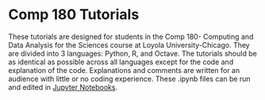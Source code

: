 # Comp 180 Tutorials
These tutorials are designed for students in the Comp 180- Computing and Data Analysis for the Sciences course at Loyola University-Chicago. They are divided into 3 languages: Python, R, and Octave. The tutorials should be as identical as possible across all languages except for the code and explanation of the code. Explanations and comments are written for an audience with little or no coding experience. These .ipynb files can be run and edited in [Jupyter Notebooks](https://docs.google.com/document/d/1hwkTspAyUvSmt1RNpX8ijrmScNQPSSFceT-rmm3yRU8/edit?usp=sharing).
